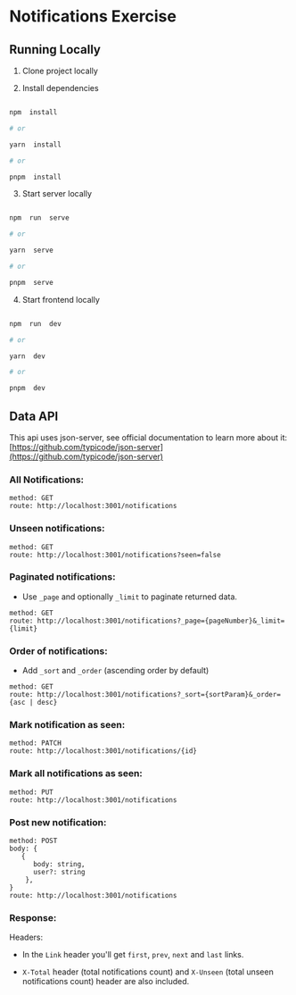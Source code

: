 # Notifications Exercise

## Running Locally

1. Clone project locally

2. Install dependencies

```bash

npm  install

# or

yarn  install

# or

pnpm  install

```

3. Start server locally

```bash

npm  run  serve

# or

yarn  serve

# or

pnpm  serve

```

4. Start frontend locally

```bash

npm  run  dev

# or

yarn  dev

# or

pnpm  dev

```

## Data API

This api uses json-server, see official documentation to learn more about it: [https://github.com/typicode/json-server](https://github.com/typicode/json-server)

### All Notifications:

```
method: GET
route: http://localhost:3001/notifications
```

### Unseen notifications:

```
method: GET
route: http://localhost:3001/notifications?seen=false
```

### Paginated notifications:

- Use `_page` and optionally `_limit` to paginate returned data.

```
method: GET
route: http://localhost:3001/notifications?_page={pageNumber}&_limit={limit}
```

### Order of notifications:

- Add `_sort` and `_order` (ascending order by default)

```
method: GET
route: http://localhost:3001/notifications?_sort={sortParam}&_order={asc | desc}
```

### Mark notification as seen:

```
method: PATCH
route: http://localhost:3001/notifications/{id}
```

### Mark all notifications as seen:

```
method: PUT
route: http://localhost:3001/notifications
```

### Post new notification:

```
method: POST
body: {
   {
      body: string,
      user?: string
    },
}
route: http://localhost:3001/notifications
```

### Response:

Headers:

- In the `Link` header you'll get `first`, `prev`, `next` and `last` links.

- `X-Total` header (total notifications count) and `X-Unseen` (total unseen notifications count) header are also included.
